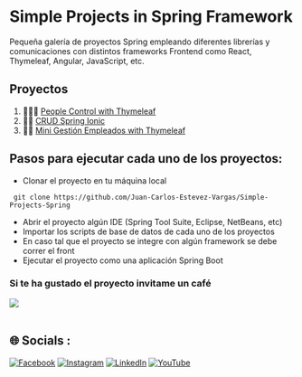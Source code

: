 # Simple Projects in Spring Framework
Pequeña galería de proyectos Spring empleando diferentes librerías y comunicaciones con distintos frameworks Frontend como React, Thymeleaf, Angular, JavaScript, etc.

## Proyectos
1. 🧑‍🤝‍🧑 [People Control with Thymeleaf](https://github.com/Juan-Carlos-Estevez-Vargas/Simple-Projects-Spring/tree/master/People-Control-Spring-Boot)
2. 🦹‍♂️ [CRUD Spring Ionic](https://github.com/Juan-Carlos-Estevez-Vargas/Simple-Projects-Spring/tree/master/crud-spring-ionic)
3. 🦹‍♂️ [Mini Gestión Empleados with Thymeleaf](https://github.com/Juan-Carlos-Estevez-Vargas/Simple-Projects-Spring/tree/master/mini-gestion-empleados)

## Pasos para ejecutar cada uno de los proyectos:
* Clonar el proyecto en tu máquina local
``` batch
 git clone https://github.com/Juan-Carlos-Estevez-Vargas/Simple-Projects-Spring
```
* Abrir el proyecto algún IDE (Spring Tool Suite, Eclipse, NetBeans, etc)
* Importar los scripts de base de datos de cada uno de los proyectos
* En caso tal que el proyecto se integre con algún framework se debe correr el front
* Ejecutar el proyecto como una aplicación Spring Boot

### Si te ha gustado el proyecto invitame un café
<div align="left">
  <a href="https://paypal.me/JEstevezVargas" target="_blank" style="display: inline-block;">
    <img
      src="https://img.shields.io/badge/Donate-Buy%20Me%20A%20Coffee-orange.svg?style=flat-square&logo=buymeacoffee" 
      align="center"
     />
  </a>
</div>
<br />

## 🌐 Socials :

[![Facebook](https://img.shields.io/badge/Facebook-%231877F2.svg?logo=Facebook&logoColor=white)](https://facebook.com/juancarlos.estevezvargas.98) [![Instagram](https://img.shields.io/badge/Instagram-%23E4405F.svg?logo=Instagram&logoColor=white)](https://instagram.com/juankestevez) [![LinkedIn](https://img.shields.io/badge/LinkedIn-%230077B5.svg?logo=linkedin&logoColor=white)](https://linkedin.com/in/juan-carlos-estevez-vargas) [![YouTube](https://img.shields.io/badge/YouTube-%23FF0000.svg?logo=YouTube&logoColor=white)](https://youtube.com/@JuanCarlosEstevezVargas)
